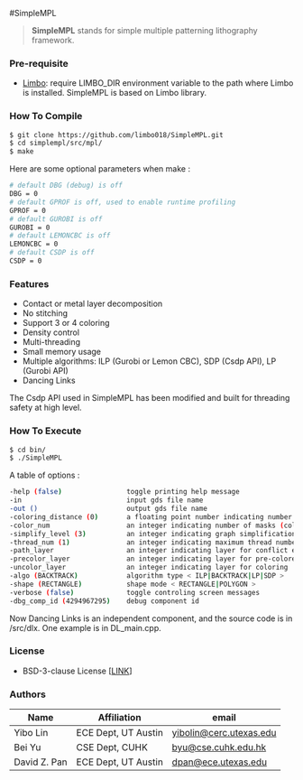 #SimpleMPL

> **SimpleMPL** stands for simple multiple patterning lithography framework.
### Pre-requisite

- [Limbo](https://github.com/limbo018/Limbo): require LIMBO_DIR environment variable to the path where Limbo is installed. SimpleMPL is based on Limbo library.

### How To Compile

```bash
$ git clone https://github.com/limbo018/SimpleMPL.git
$ cd simplempl/src/mpl/
$ make
```
Here are some optional parameters when make :

```bash
# default DBG (debug) is off
DBG = 0
# default GPROF is off, used to enable runtime profiling
GPROF = 0
# default GUROBI is off 
GUROBI = 0
# default LEMONCBC is off 
LEMONCBC = 0
# default CSDP is off 
CSDP = 0
```

### Features
 * Contact or metal layer decomposition 
 * No stitching
 * Support 3 or 4 coloring 
 * Density control
 * Multi-threading
 * Small memory usage
 * Multiple algorithms: 
     ILP (Gurobi or Lemon CBC), 
     SDP (Csdp API), 
     LP  (Gurobi API)
 * Dancing Links

The Csdp API used in SimpleMPL has been modified and built for threading safety at high level. 

### How To Execute

```bash
$ cd bin/
$ ./SimpleMPL
```

A table of options :

```bash
-help (false)                toggle printing help message
-in                          input gds file name
-out ()                      output gds file name
-coloring_distance (0)       a floating point number indicating number of coloring distance in nanometer
-color_num                   an integer indicating number of masks (colors) < 3|4 >
-simplify_level (3)          an integer indicating graph simplification level < 0|1|2|3 >
-thread_num (1)              an integer indicating maximum thread number
-path_layer                  an integer indicating layer for conflict edges
-precolor_layer              an integer indicating layer for pre-colored patterns
-uncolor_layer               an integer indicating layer for coloring
-algo (BACKTRACK)            algorithm type < ILP|BACKTRACK|LP|SDP >
-shape (RECTANGLE)           shape mode < RECTANGLE|POLYGON >
-verbose (false)             toggle controling screen messages
-dbg_comp_id (4294967295)    debug component id
```

Now Dancing Links is an independent component, and the source code is in /src/dlx. One example is in DL_main.cpp. 

### License

- BSD-3-clause License [[LINK](https://github.com/limbo018/SimpleMPL/blob/master/LICENSE)]

### Authors

| Name         | Affiliation         | email                                                     |
| ------------ | ------------------- | --------------------------------------------------------- |
| Yibo Lin     | ECE Dept, UT Austin | [yibolin@cerc.utexas.edu](mailto:yibolin@cerc.utexas.edu) |
| Bei Yu       | CSE Dept, CUHK      | [byu@cse.cuhk.edu.hk](mailto:byu@cse.cuhk.edu.hk)         |
| David Z. Pan | ECE Dept, UT Austin | [dpan@ece.utexas.edu](mailto:dpan@ece.utexas.edu)         |


